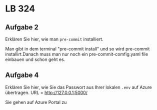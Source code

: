 # LB 324

## Aufgabe 2
Erklären Sie hier, wie man `pre-commit` installiert.


 Man gibt in dem terminal "pre-commit install" und so wird pre-commit installirt.Danach muss man nur noch ein pre-commit-comfig.yaml file einbauen und schon geht es.

## Aufgabe 4
Erklären Sie hier, wie Sie das Passwort aus Ihrer lokalen `.env` auf Azure übertragen.
URL = http://127.0.0.1:5000/


Sie gehen auf Azure Portal zu
